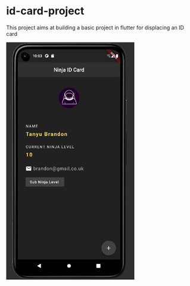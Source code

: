 # id-card-project
This project aims at building a basic project in flutter for displacing an ID card


![](assets/sample-image.png)


